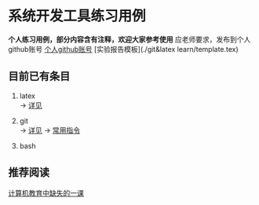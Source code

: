 # 系统开发工具练习用例

  __个人练习用例，部分内容含有注释，欢迎大家参考使用__
  应老师要求，发布到个人github账号
  [个人github账号](https://github.com/sufwis)
  [实验报告模板](./git&latex learn/template.tex)



## 目前已有条目

1. latex  
-> [详见](./git&latex%20learn/document.pdf)


2. git  
-> [详见](./git&latex%20learn/document.pdf)
-> [常用指令](./git&latex%20learn/gitlearn/Git.txt)


3. bash



## 推荐阅读
[计算机教育中缺失的一课](https://missing-semester-cn.github.io/)